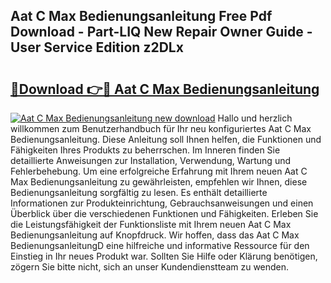 ## Aat C Max Bedienungsanleitung Free Pdf Download - Part-LIQ New Repair Owner Guide - User Service Edition z2DLx

# <h2><a href="http://df4rxi.blite.top/?on=Aat+C+Max+Bedienungsanleitung">🔗Download 👉🔴 Aat C Max Bedienungsanleitung</a></h2>

[![Aat C Max Bedienungsanleitung new download](https://i.imgur.com/lujVjoI.png)](http://df4rxi.blite.top/?on=Aat+C+Max+Bedienungsanleitung)
Hallo und herzlich willkommen zum Benutzerhandbuch für Ihr neu konfiguriertes Aat C Max Bedienungsanleitung. Diese Anleitung soll Ihnen helfen, die Funktionen und Fähigkeiten Ihres Produkts zu beherrschen. Im Inneren finden Sie detaillierte Anweisungen zur Installation, Verwendung, Wartung und Fehlerbehebung. Um eine erfolgreiche Erfahrung mit Ihrem neuen Aat C Max Bedienungsanleitung zu gewährleisten, empfehlen wir Ihnen, diese Bedienungsanleitung sorgfältig zu lesen. Es enthält detaillierte Informationen zur Produkteinrichtung, Gebrauchsanweisungen und einen Überblick über die verschiedenen Funktionen und Fähigkeiten. Erleben Sie die Leistungsfähigkeit der Funktionsliste mit Ihrem neuen Aat C Max Bedienungsanleitung auf Knopfdruck. Wir hoffen, dass das Aat C Max BedienungsanleitungD eine hilfreiche und informative Ressource für den Einstieg in Ihr neues Produkt war. Sollten Sie Hilfe oder Klärung benötigen, zögern Sie bitte nicht, sich an unser Kundendienstteam zu wenden.
